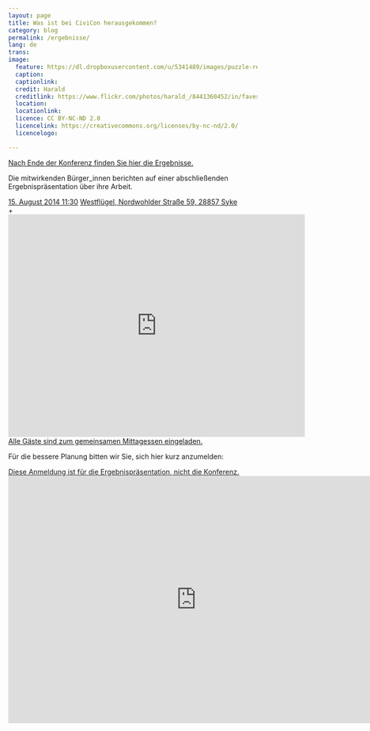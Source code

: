 ```yaml
---
layout: page
title: Was ist bei CiviCon herausgekommen?
category: blog
permalink: /ergebnisse/
lang: de
trans:
image:
  feature: https://dl.dropboxusercontent.com/u/5341489/images/puzzle-red_crop_small.jpg
  caption:
  captionlink:
  credit: Harald
  creditlink: https://www.flickr.com/photos/harald_/8441360452/in/faves-93207791@N02/
  location:
  locationlink:
  licence: CC BY-NC-ND 2.0
  licencelink: https://creativecommons.org/licenses/by-nc-nd/2.0/
  licencelogo:

---
```


<div markdown="0"><a href="" class="btn btn">Nach Ende der Konferenz finden Sie hier die Ergebnisse.</a></div>

Die mitwirkenden Bürger_innen berichten auf einer abschließenden Ergebnispräsentation über ihre Arbeit.

<div markdown="0">
  <a href="" class="btn btn-info">15. August 2014 11:30</a>
  <a href="" class="btn btn-info">Westflügel, Nordwohlder Straße 59, 28857 Syke</a>
</div>+

<iframe src="https://www.google.com/maps/embed?pb=!1m14!1m8!1m3!1d2406.371634700675!2d8.775694999999999!3d52.905737!3m2!1i1024!2i768!4f13.1!3m3!1m2!1s0x47b0daa7ceaeaf03%3A0xf5dede03a13cc5be!2sLebens-+und+Arbeitsgemeinschaft+Westfl%C3%BCgel!5e0!3m2!1sen!2s!4v1404302539993" width="600" height="450" frameborder="0" style="border:0"></iframe>

<div markdown="0"><a href="" class="btn btn-warning">Alle Gäste sind zum gemeinsamen Mittagessen eingeladen.</a></div>

Für die bessere Planung bitten wir Sie, sich hier kurz anzumelden:

<div markdown="0"><a href="" class="btn btn-danger">Diese Anmeldung ist für die Ergebnispräsentation, nicht die Konferenz.</a></div>

<iframe src="https://docs.google.com/forms/d/1bguX24MLINEysROhi-_zM6S1GdnfDE4E7ByA8foMyQk/viewform?embedded=true" width="760" height="500" frameborder="0" marginheight="0" marginwidth="0">Loading...</iframe>
